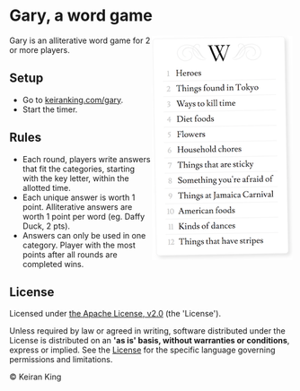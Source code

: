 # Gary, a word game

<img src="images/screenshot.png" align="right" width="250" height="400">

Gary is an alliterative word game for 2 or more players.

## Setup
* Go to [keiranking.com/gary](http://www.keiranking.com/gary/).
* Start the timer.

## Rules
* Each round, players write answers that fit the categories, starting with the key letter, within the allotted time.
* Each unique answer is worth 1 point. Alliterative answers are worth 1 point per word (eg. Daffy Duck, 2 pts).
* Answers can only be used in one category. Player with the most points after all rounds are completed wins.

## License
Licensed under [the Apache License, v2.0](http://www.apache.org/licenses/LICENSE-2.0) (the 'License').

Unless required by law or agreed in writing, software distributed under the License
is distributed on an **'as is' basis, without warranties or conditions**, express or implied.
See the [License](LICENSE.txt) for the specific language governing permissions and limitations.

&copy; Keiran King
